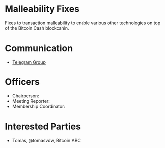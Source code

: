 # Malleability Fixes

Fixes to transaction malleability to enable various other technologies on top
of the Bitcoin Cash blockcahin.

# Communication

* [Telegram Group](https://t.me/joinchat/t.me/AAAAAEfO6gRwk4wfdU7Mzg)

# Officers

 * Chairperson:
 * Meeting Reporter:
 * Membership Coordinator:

# Interested Parties

- Tomas, @tomasvdw, Bitcoin ABC
